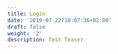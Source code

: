 ```yaml
---
title: Login
date: '2019-07-22T10:07:36+02:00'
draft: false
weight: '2'
description: Test Teaser
---
```


